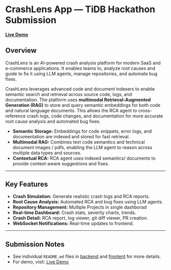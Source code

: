 # CrashLens App — TiDB Hackathon Submission

#### [Live Demo](http://tidb-hackathon-static-site.s3-website-us-east-1.amazonaws.com)

## Overview

CrashLens is an AI-powered crash analysis platform for modern SaaS and e-commerce applications. It enables teams to, analyze root causes and guide to fix it using LLM agents, manage repositories, and automate bug fixes.

CrashLens leverages advanced code and document indexers to enable semantic search and retrieval across source code, logs, and documentation. The platform uses **multimodal Retrieval-Augmented Generation (RAG)** to store and query semantic embeddings for both code and natural language documents. This allows the RCA agent to cross-reference crash logs, code changes, and documentation for more accurate root cause analysis and automated bug fixes.

- **Semantic Storage:** Embeddings for code snippets, error logs, and documentation are indexed and stored for fast retrieval.
- **Multimodal RAG:** Combines text code semantics and technical document images / pdfs, enabling the LLM agent to reason across multiple data types and sources.
- **Contextual RCA:** RCA agent uses indexed semantics/ documents to provide context-aware suggestions and fixes.

---

## Key Features

- **Crash Simulation:** Generate realistic crash logs and RCA reports.
- **Root Cause Analysis:** Automated RCA and bug fixes using LLM agents.
- **Repository Management:** Multiple Projects in single dashborad
- **Real-time Dashboard:** Crash stats, severity charts, trends.
- **Crash Detail:** RCA report, log viewer, git diff viewer, PR creation.
- **WebSocket Notifications:** Real-time updates to frontend.

---

## Submission Notes

- See individual `README.md` files in [backend](./crash-lens-app/backend/) and [frontent](./crash-lens-app/frontend/) for more details.
- For demo, visit: [Live Demo](http://tidb-hackathon-static-site.s3-website-us-east-1.amazonaws.com)